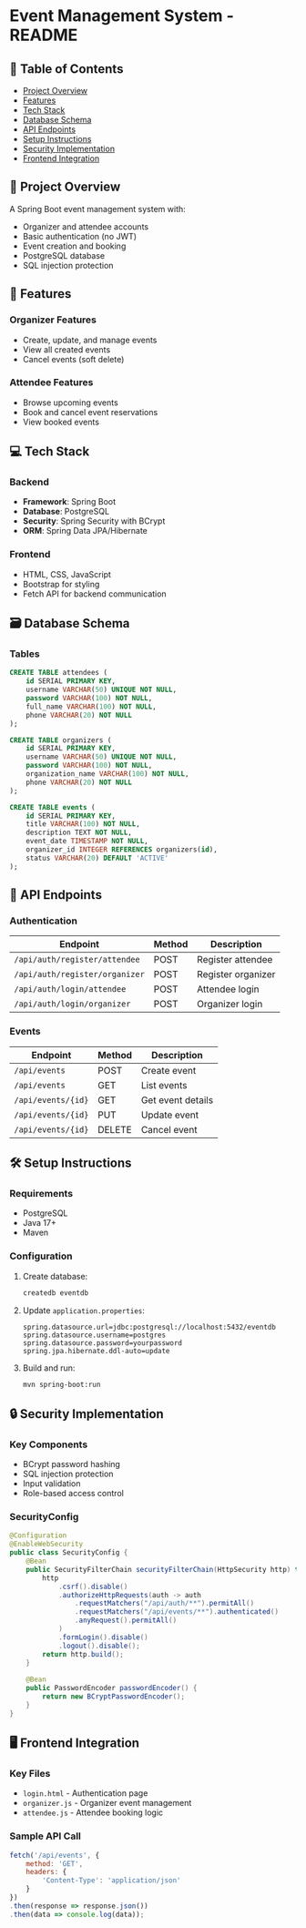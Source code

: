 # Event Management System - README

## 📌 Table of Contents
- [Project Overview](#-project-overview)
- [Features](#-features)
- [Tech Stack](#-tech-stack)
- [Database Schema](#-database-schema)
- [API Endpoints](#-api-endpoints)
- [Setup Instructions](#-setup-instructions)
- [Security Implementation](#-security-implementation)
- [Frontend Integration](#-frontend-integration)

## 🌟 Project Overview
A Spring Boot event management system with:
- Organizer and attendee accounts
- Basic authentication (no JWT)
- Event creation and booking
- PostgreSQL database
- SQL injection protection

## 🚀 Features

### Organizer Features
- Create, update, and manage events
- View all created events
- Cancel events (soft delete)

### Attendee Features
- Browse upcoming events
- Book and cancel event reservations
- View booked events

## 💻 Tech Stack

### Backend
- **Framework**: Spring Boot
- **Database**: PostgreSQL
- **Security**: Spring Security with BCrypt
- **ORM**: Spring Data JPA/Hibernate

### Frontend
- HTML, CSS, JavaScript
- Bootstrap for styling
- Fetch API for backend communication

## 🗃 Database Schema

### Tables
```sql
CREATE TABLE attendees (
    id SERIAL PRIMARY KEY,
    username VARCHAR(50) UNIQUE NOT NULL,
    password VARCHAR(100) NOT NULL,
    full_name VARCHAR(100) NOT NULL,
    phone VARCHAR(20) NOT NULL
);

CREATE TABLE organizers (
    id SERIAL PRIMARY KEY,
    username VARCHAR(50) UNIQUE NOT NULL,
    password VARCHAR(100) NOT NULL,
    organization_name VARCHAR(100) NOT NULL,
    phone VARCHAR(20) NOT NULL
);

CREATE TABLE events (
    id SERIAL PRIMARY KEY,
    title VARCHAR(100) NOT NULL,
    description TEXT NOT NULL,
    event_date TIMESTAMP NOT NULL,
    organizer_id INTEGER REFERENCES organizers(id),
    status VARCHAR(20) DEFAULT 'ACTIVE'
);
```

## 📡 API Endpoints

### Authentication
| Endpoint | Method | Description |
|----------|--------|-------------|
| `/api/auth/register/attendee` | POST | Register attendee |
| `/api/auth/register/organizer` | POST | Register organizer |
| `/api/auth/login/attendee` | POST | Attendee login |
| `/api/auth/login/organizer` | POST | Organizer login |

### Events
| Endpoint | Method | Description |
|----------|--------|-------------|
| `/api/events` | POST | Create event |
| `/api/events` | GET | List events |
| `/api/events/{id}` | GET | Get event details |
| `/api/events/{id}` | PUT | Update event |
| `/api/events/{id}` | DELETE | Cancel event |

## 🛠 Setup Instructions

### Requirements
- PostgreSQL
- Java 17+
- Maven

### Configuration
1. Create database:
   ```bash
   createdb eventdb
   ```

2. Update `application.properties`:
   ```properties
   spring.datasource.url=jdbc:postgresql://localhost:5432/eventdb
   spring.datasource.username=postgres
   spring.datasource.password=yourpassword
   spring.jpa.hibernate.ddl-auto=update
   ```

3. Build and run:
   ```bash
   mvn spring-boot:run
   ```

## 🔒 Security Implementation

### Key Components
- BCrypt password hashing
- SQL injection protection
- Input validation
- Role-based access control

### SecurityConfig
```java
@Configuration
@EnableWebSecurity
public class SecurityConfig {
    @Bean
    public SecurityFilterChain securityFilterChain(HttpSecurity http) throws Exception {
        http
            .csrf().disable()
            .authorizeHttpRequests(auth -> auth
                .requestMatchers("/api/auth/**").permitAll()
                .requestMatchers("/api/events/**").authenticated()
                .anyRequest().permitAll()
            )
            .formLogin().disable()
            .logout().disable();
        return http.build();
    }
    
    @Bean
    public PasswordEncoder passwordEncoder() {
        return new BCryptPasswordEncoder();
    }
}
```

## 🖥 Frontend Integration

### Key Files
- `login.html` - Authentication page
- `organizer.js` - Organizer event management
- `attendee.js` - Attendee booking logic

### Sample API Call
```javascript
fetch('/api/events', {
    method: 'GET',
    headers: {
        'Content-Type': 'application/json'
    }
})
.then(response => response.json())
.then(data => console.log(data));
```



